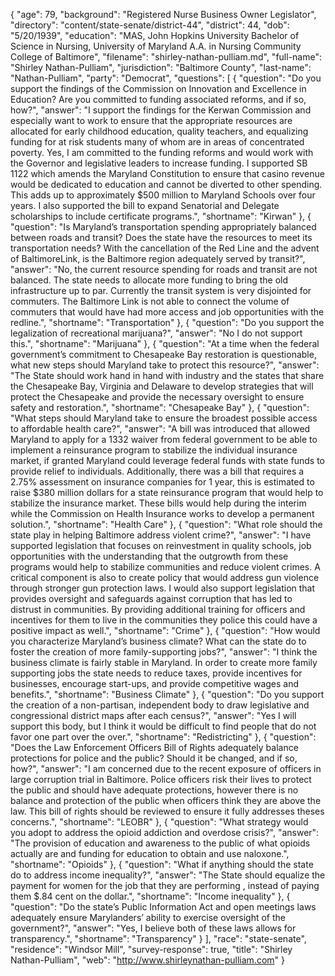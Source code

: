 {
  "age": 79,
  "background": "Registered Nurse Business Owner Legislator",
  "directory": "content/state-senate/district-44",
  "district": 44,
  "dob": "5/20/1939",
  "education": "MAS, John Hopkins University  Bachelor of Science in Nursing, University of Maryland A.A. in Nursing Community College of Baltimore",
  "filename": "shirley-nathan-pulliam.md",
  "full-name": "Shirley Nathan-Pulliam",
  "jurisdiction": "Baltimore County",
  "last-name": "Nathan-Pulliam",
  "party": "Democrat",
  "questions": [
    {
      "question": "Do you support the findings of the Commission on Innovation and Excellence in Education? Are you committed to funding associated reforms, and if so, how?",
      "answer": "I support the findings for the Kerwan Commission and especially want to work to ensure that the appropriate resources are allocated for early childhood education, quality teachers, and equalizing funding for at  risk students many of whom are in areas of concentrated poverty.   Yes, I am committed to the funding reforms and would work with the Governor and legislative leaders to increase funding.  I supported SB 1122 which amends the Maryland Constitution to ensure that casino revenue would be dedicated to education and cannot be diverted to other spending. This adds up to approximately $500 million to Maryland Schools over four years.   I also supported the bill to expand Senatorial and Delegate scholarships to include certificate programs.",
      "shortname": "Kirwan"
    },
    {
      "question": "Is Maryland’s transportation spending appropriately balanced between roads and transit? Does the state have the resources to meet its transportation needs? With the cancellation of the Red Line and the advent of BaltimoreLink, is the Baltimore region adequately served by transit?",
      "answer": "No, the current resource spending for roads and transit are not balanced. The state needs to allocate more funding to bring the old  infrastructure  up to par. Currently the transit system is very disjointed for commuters. The Baltimore Link is not able to connect the volume of commuters that would have had more access  and job opportunities with the redline.",
      "shortname": "Transportation"
    },
    {
      "question": "Do you support the legalization of recreational marijuana?",
      "answer": "No I do not support this.",
      "shortname": "Marijuana"
    },
    {
      "question": "At a time when the federal government’s commitment to Chesapeake Bay restoration is questionable, what new steps should Maryland take to protect this resource?",
      "answer": "The State should work hand in hand with industry and the states that share the Chesapeake Bay,  Virginia and Delaware to develop strategies that will protect the Chesapeake and provide the necessary oversight to ensure safety and restoration.",
      "shortname": "Chesapeake Bay"
    },
    {
      "question": "What steps should Maryland take to ensure the broadest possible access to affordable health care?",
      "answer": "A bill was introduced that allowed Maryland to apply for a 1332 waiver from federal government to be able to implement a reinsurance program to stabilize the individual insurance market, if granted Maryland could leverage federal funds with state funds to provide relief to individuals.   Additionally, there was a bill that requires a 2.75% assessment on insurance companies for 1 year, this is estimated to raise  $380 million dollars for a state reinsurance program that would help to stabilize the insurance market.   These bills would help during the interim while the Commission on Health Insurance works to develop a permanent solution.",
      "shortname": "Health Care"
    },
    {
      "question": "What role should the state play in helping Baltimore address violent crime?",
      "answer": "I have supported legislation that focuses on reinvestment in quality schools, job opportunities with the understanding that the outgrowth from these programs would help to stabilize communities and reduce violent crimes.   A critical component is also to create policy that would address gun violence through stronger gun protection laws.  I would also support legislation that provides oversight and safeguards against corruption that has led to distrust in communities. By providing  additional training for officers and incentives for them to  live in the communities they police this could have a positive impact as well.",
      "shortname": "Crime"
    },
    {
      "question": "How would you characterize Maryland’s business climate? What can the state do to foster the creation of more family-supporting jobs?",
      "answer": "I think the business climate is fairly  stable in Maryland. In order to create more family supporting jobs the state needs to reduce taxes, provide incentives for businesses, encourage start-ups, and provide competitive wages and benefits.",
      "shortname": "Business Climate"
    },
    {
      "question": "Do you support the creation of a non-partisan, independent body to draw legislative and congressional district maps after each census?",
      "answer": "Yes I will support this body, but I think it would be difficult to find people that do not favor one part over the over.",
      "shortname": "Redistricting"
    },
    {
      "question": "Does the Law Enforcement Officers Bill of Rights adequately balance protections for police and the public? Should it be changed, and if so, how?",
      "answer": "I am concerned due to the recent exposure of officers in large corruption trial in Baltimore. Police officers risk their lives to protect the public and should have adequate protections, however there is no balance and protection of the public when officers think they are above the law. This bill of rights should be reviewed to ensure it fully addresses theses concerns.",
      "shortname": "LEOBR"
    },
    {
      "question": "What strategy would you adopt to address the opioid addiction and overdose crisis?",
      "answer": "The provision of education and awareness to the public of what opioids actually are and funding for education to obtain and use naloxone.",
      "shortname": "Opioids"
    },
    {
      "question": "What if anything should the state do to address income inequality?",
      "answer": "The State should equalize the payment for women for the job that they are performing , instead of paying them  $.84 cent on the dollar.",
      "shortname": "Income inequality"
    },
    {
      "question": "Do the state’s Public Information Act and open meetings laws adequately ensure Marylanders’ ability to exercise oversight of the government?",
      "answer": "Yes, I believe both of these laws allows for transparency.",
      "shortname": "Transparency"
    }
  ],
  "race": "state-senate",
  "residence": "Windsor Mill",
  "survey-response": true,
  "title": "Shirley Nathan-Pulliam",
  "web": "http://www.shirleynathan-pulliam.com"
}
